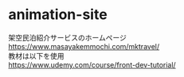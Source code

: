 # animation-site
架空民泊紹介サービスのホームページ<br>
https://www.masayakemmochi.com/mktravel/<br>
教材は以下を使用<br>
https://www.udemy.com/course/front-dev-tutorial/<br>
